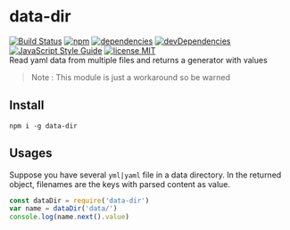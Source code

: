 # data-dir
[![Build Status](https://travis-ci.org/mohitsinghs/data-dir.svg)](https://travis-ci.org/mohitsinghs/data-dir)
[![npm](https://badge.fury.io/js/data-dir.svg)](http://badge.fury.io/js/data-dir)
[![dependencies](https://david-dm.org/mohitsinghs/data-dir/status.svg)](https://david-dm.org/mohitsinghs/data-dir)
[![devDependencies](https://david-dm.org/mohitsinghs/data-dir/dev-status.svg)](https://david-dm.org/mohitsinghs/data-dir?type=dev)
[![JavaScript Style Guide](https://img.shields.io/badge/code_style-standard-brightgreen.svg)](https://standardjs.com)
[![license MIT](https://img.shields.io/badge/license-MIT-brightgreen.svg)](https://github.com/mohitsinghs/mohitsinghs.github.io/blob/source/LICENSE)  
Read yaml data from multiple files and returns a generator with values
> Note : This module is just a workaround so be warned

## Install

```
npm i -g data-dir
```

## Usages
Suppose you have several `yml|yaml` file in a data directory.
In the returned object, filenames are the keys with parsed content as value.

```js
const dataDir = require('data-dir')
var name = dataDir('data/')
console.log(name.next().value)
```
